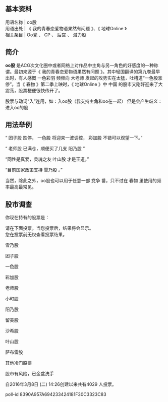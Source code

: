 **基本资料**  
---  
用语名称  |  oo股   
用语出处  |  《  我的青春恋爱物语果然有问题  》、《  地球Online  》   
相关条目  |  Oo党  、  CP  、  后宫  、  潜力股   
  
##  简介

**oo股** 是ACG次文化圈中或者网络上对作品中主角与另一角色的好感度的一种称谓。最初来源于《  我的青春恋爱物语果然有问题
》。其中轻国翻译的第九卷最早出时，有人感慨  一色彩羽  频频向  大老师  发起的攻势实在太猛，吐槽道“一色股涨停”。当《  春物  》第二季上映时，《
地球Online  》中  中国  的股市又刚好迎来了大震荡，股票梗便很快传开了。

股票与动词“入”连用，如：入oo股（我支持主角和oo在一起）  但是会产生歧义：进入oo的股

##  用法举例

“  团子股  跌停，  一色股  将迎来一波调控，  彩加股  不错可以观望一下。”

“  老师股  已满仓，顺便买了几支  阳乃股  ”

“同性是真爱，灵魂之友  叶山股  才是王道。”

“目前国家政策支持  雪乃股  。”

当然，除此之外，oo股也可以用于任意一部  党争  番，只不过在  春物  里使用的频率最高最常见。

##  股市调查

你现在持有的股票是：

请在下面投票。当您投票后，结果将会显示。  
您在投票前无权查看投票结果。

雪乃股

团子股

一色股

彩加股

老师股

小町股

阳乃股

留美股

沙希股

叶山股

萨布雷股

其他冷门股票

股市有风险，已金盆洗手

自2016年3月8日 (二) 14:26创建以来共有4029 人投票。

poll-id 8390A957A694233424181F30C3323C83

  

